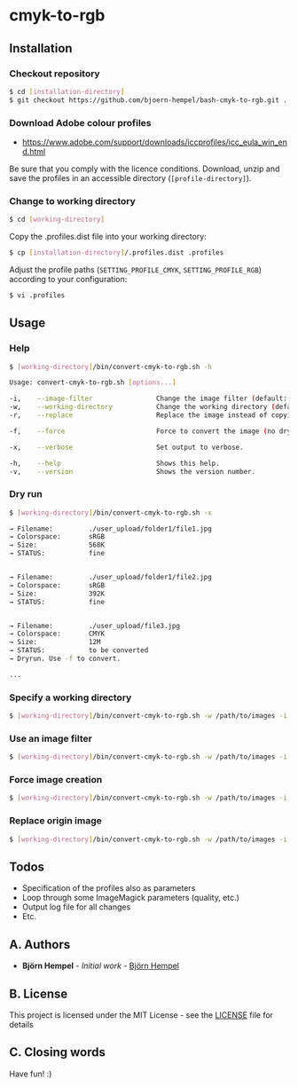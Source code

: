 # cmyk-to-rgb

## Installation

### Checkout repository

```bash
$ cd [installation-directory]
$ git checkout https://github.com/bjoern-hempel/bash-cmyk-to-rgb.git .
```

### Download Adobe colour profiles

* https://www.adobe.com/support/downloads/iccprofiles/icc_eula_win_end.html

Be sure that you comply with the licence conditions. Download, unzip and save the profiles in an accessible directory (`[profile-directory]`).

### Change to working directory

```bash
$ cd [working-directory]
```

Copy the .profiles.dist file into your working directory:

```bash
$ cp [installation-directory]/.profiles.dist .profiles
```

Adjust the profile paths (`SETTING_PROFILE_CMYK`, `SETTING_PROFILE_RGB`) according to your configuration:

```bash
$ vi .profiles
```

## Usage

### Help

```bash
$ [working-directory]/bin/convert-cmyk-to-rgb.sh -h

Usage: convert-cmyk-to-rgb.sh [options...]

-i,    --image-filter                Change the image filter (default: jpg|gif|png|jpeg|tif)
-w,    --working-directory           Change the working directory (default: current directory)
-r,    --replace                     Replace the image instead of copying it.

-f,    --force                       Force to convert the image (no dry run).

-x,    --verbose                     Set output to verbose.

-h,    --help                        Shows this help.
-v,    --version                     Shows the version number.
```

### Dry run

```bash
$ [working-directory]/bin/convert-cmyk-to-rgb.sh -x

→ Filename:         ./user_upload/folder1/file1.jpg
→ Colorspace:       sRGB
→ Size:             568K
→ STATUS:           fine


→ Filename:         ./user_upload/folder1/file2.jpg
→ Colorspace:       sRGB
→ Size:             392K
→ STATUS:           fine


→ Filename:         ./user_upload/file3.jpg
→ Colorspace:       CMYK
→ Size:             12M
→ STATUS:           to be converted
→ Dryrun. Use -f to convert.

...
```

### Specify a working directory

```bash
$ [working-directory]/bin/convert-cmyk-to-rgb.sh -w /path/to/images -i -x
```

### Use an image filter

```bash
$ [working-directory]/bin/convert-cmyk-to-rgb.sh -w /path/to/images -i "jpg|gif|png|jpeg" -x
```

### Force image creation

```bash
$ [working-directory]/bin/convert-cmyk-to-rgb.sh -w /path/to/images -i "jpg|gif|png|jpeg" -f -x
```

### Replace origin image

```bash
$ [working-directory]/bin/convert-cmyk-to-rgb.sh -w /path/to/images -i "jpg|gif|png|jpeg" -f -x -r
```

## Todos

* Specification of the profiles also as parameters
* Loop through some ImageMagick parameters (quality, etc.)
* Output log file for all changes
* Etc.



## A. Authors

* **Björn Hempel** - *Initial work* - [Björn Hempel](https://github.com/bjoern-hempel)

## B. License

This project is licensed under the MIT License - see the [LICENSE](LICENSE) file for details

## C. Closing words

Have fun! :)
